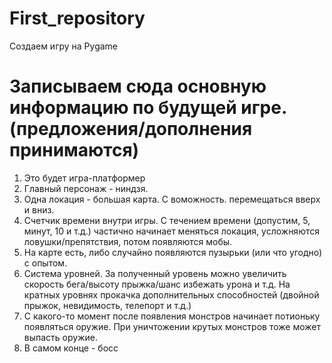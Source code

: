 # First_repository
Создаем игру на Pygame

# Записываем сюда основную информацию по будущей игре. (предложения/дополнения принимаются)
1. Это будет игра-платформер
2. Главный персонаж - ниндзя.
3. Одна локация - большая карта. С воможность. перемещаться вверх и вниз.
4. Счетчик времени внутри игры. С течением времени (допустим, 5, минут, 10 и т.д.) частично начинает меняться локация, усложняются ловушки/препятствия, потом появляются мобы.
5. На карте есть, либо случайно появляются пузырьки (или что угодно) с опытом.
6. Система уровней. За полученный уровень можно увеличить скорость бега/высоту прыжка/шанс избежать урона и т.д. На кратных уровнях прокачка дополнительных способностей (двойной прыжок, невидимость, телепорт и т.д.)
7. С какого-то момент после появления монстров начинает потионьку появляться оружие. При уничтожении крутых монстров тоже может выпасть оружие.
8. В самом конце - босс
